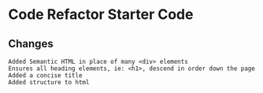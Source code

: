 # Code Refactor Starter Code

## Changes

    Added Semantic HTML in place of many <div> elements
    Ensures all heading elements, ie: <h1>, descend in order down the page
    Added a concise title
    Added structure to html
